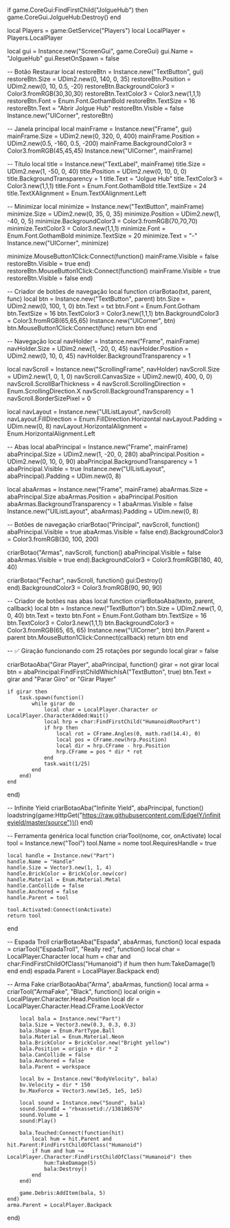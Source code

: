 if game.CoreGui:FindFirstChild("JolgueHub") then game.CoreGui.JolgueHub:Destroy() end

local Players = game:GetService("Players")
local LocalPlayer = Players.LocalPlayer

local gui = Instance.new("ScreenGui", game.CoreGui)
gui.Name = "JolgueHub"
gui.ResetOnSpawn = false

-- Botão Restaurar
local restoreBtn = Instance.new("TextButton", gui)
restoreBtn.Size = UDim2.new(0, 140, 0, 35)
restoreBtn.Position = UDim2.new(0, 10, 0.5, -20)
restoreBtn.BackgroundColor3 = Color3.fromRGB(30,30,30)
restoreBtn.TextColor3 = Color3.new(1,1,1)
restoreBtn.Font = Enum.Font.GothamBold
restoreBtn.TextSize = 16
restoreBtn.Text = "Abrir Jolgue Hub"
restoreBtn.Visible = false
Instance.new("UICorner", restoreBtn)

-- Janela principal
local mainFrame = Instance.new("Frame", gui)
mainFrame.Size = UDim2.new(0, 320, 0, 400)
mainFrame.Position = UDim2.new(0.5, -160, 0.5, -200)
mainFrame.BackgroundColor3 = Color3.fromRGB(45,45,45)
Instance.new("UICorner", mainFrame)

-- Título
local title = Instance.new("TextLabel", mainFrame)
title.Size = UDim2.new(1, -50, 0, 40)
title.Position = UDim2.new(0, 10, 0, 0)
title.BackgroundTransparency = 1
title.Text = "Jolgue Hub"
title.TextColor3 = Color3.new(1,1,1)
title.Font = Enum.Font.GothamBold
title.TextSize = 24
title.TextXAlignment = Enum.TextXAlignment.Left

-- Minimizar
local minimize = Instance.new("TextButton", mainFrame)
minimize.Size = UDim2.new(0, 35, 0, 35)
minimize.Position = UDim2.new(1, -40, 0, 5)
minimize.BackgroundColor3 = Color3.fromRGB(70,70,70)
minimize.TextColor3 = Color3.new(1,1,1)
minimize.Font = Enum.Font.GothamBold
minimize.TextSize = 20
minimize.Text = "-"
Instance.new("UICorner", minimize)

minimize.MouseButton1Click:Connect(function()
    mainFrame.Visible = false
    restoreBtn.Visible = true
end)
restoreBtn.MouseButton1Click:Connect(function()
    mainFrame.Visible = true
    restoreBtn.Visible = false
end)

-- Criador de botões de navegação
local function criarBotao(txt, parent, func)
    local btn = Instance.new("TextButton", parent)
    btn.Size = UDim2.new(0, 100, 1, 0)
    btn.Text = txt
    btn.Font = Enum.Font.Gotham
    btn.TextSize = 16
    btn.TextColor3 = Color3.new(1,1,1)
    btn.BackgroundColor3 = Color3.fromRGB(65,65,65)
    Instance.new("UICorner", btn)
    btn.MouseButton1Click:Connect(func)
    return btn
end

-- Navegação
local navHolder = Instance.new("Frame", mainFrame)
navHolder.Size = UDim2.new(1, -20, 0, 45)
navHolder.Position = UDim2.new(0, 10, 0, 45)
navHolder.BackgroundTransparency = 1

local navScroll = Instance.new("ScrollingFrame", navHolder)
navScroll.Size = UDim2.new(1, 0, 1, 0)
navScroll.CanvasSize = UDim2.new(0, 400, 0, 0)
navScroll.ScrollBarThickness = 4
navScroll.ScrollingDirection = Enum.ScrollingDirection.X
navScroll.BackgroundTransparency = 1
navScroll.BorderSizePixel = 0

local navLayout = Instance.new("UIListLayout", navScroll)
navLayout.FillDirection = Enum.FillDirection.Horizontal
navLayout.Padding = UDim.new(0, 8)
navLayout.HorizontalAlignment = Enum.HorizontalAlignment.Left

-- Abas
local abaPrincipal = Instance.new("Frame", mainFrame)
abaPrincipal.Size = UDim2.new(1, -20, 0, 280)
abaPrincipal.Position = UDim2.new(0, 10, 0, 90)
abaPrincipal.BackgroundTransparency = 1
abaPrincipal.Visible = true
Instance.new("UIListLayout", abaPrincipal).Padding = UDim.new(0, 8)

local abaArmas = Instance.new("Frame", mainFrame)
abaArmas.Size = abaPrincipal.Size
abaArmas.Position = abaPrincipal.Position
abaArmas.BackgroundTransparency = 1
abaArmas.Visible = false
Instance.new("UIListLayout", abaArmas).Padding = UDim.new(0, 8)

-- Botões de navegação
criarBotao("Principal", navScroll, function()
    abaPrincipal.Visible = true
    abaArmas.Visible = false
end).BackgroundColor3 = Color3.fromRGB(30, 100, 200)

criarBotao("Armas", navScroll, function()
    abaPrincipal.Visible = false
    abaArmas.Visible = true
end).BackgroundColor3 = Color3.fromRGB(180, 40, 40)

criarBotao("Fechar", navScroll, function()
    gui:Destroy()
end).BackgroundColor3 = Color3.fromRGB(90, 90, 90)

-- Criador de botões nas abas
local function criarBotaoAba(texto, parent, callback)
    local btn = Instance.new("TextButton")
    btn.Size = UDim2.new(1, 0, 0, 40)
    btn.Text = texto
    btn.Font = Enum.Font.Gotham
    btn.TextSize = 16
    btn.TextColor3 = Color3.new(1,1,1)
    btn.BackgroundColor3 = Color3.fromRGB(65, 65, 65)
    Instance.new("UICorner", btn)
    btn.Parent = parent
    btn.MouseButton1Click:Connect(callback)
    return btn
end

-- ✅ Giração funcionando com 25 rotações por segundo
local girar = false

criarBotaoAba("Girar Player", abaPrincipal, function()
    girar = not girar
    local btn = abaPrincipal:FindFirstChildWhichIsA("TextButton", true)
    btn.Text = girar and "Parar Giro" or "Girar Player"

    if girar then
        task.spawn(function()
            while girar do
                local char = LocalPlayer.Character or LocalPlayer.CharacterAdded:Wait()
                local hrp = char:FindFirstChild("HumanoidRootPart")
                if hrp then
                    local rot = CFrame.Angles(0, math.rad(14.4), 0)
                    local pos = CFrame.new(hrp.Position)
                    local dir = hrp.CFrame - hrp.Position
                    hrp.CFrame = pos * dir * rot
                end
                task.wait(1/25)
            end
        end)
    end
end)

-- Infinite Yield
criarBotaoAba("Infinite Yield", abaPrincipal, function()
    loadstring(game:HttpGet("https://raw.githubusercontent.com/EdgeIY/infiniteyield/master/source"))()
end)

-- Ferramenta genérica
local function criarTool(nome, cor, onActivate)
    local tool = Instance.new("Tool")
    tool.Name = nome
    tool.RequiresHandle = true

    local handle = Instance.new("Part")
    handle.Name = "Handle"
    handle.Size = Vector3.new(1, 1, 4)
    handle.BrickColor = BrickColor.new(cor)
    handle.Material = Enum.Material.Metal
    handle.CanCollide = false
    handle.Anchored = false
    handle.Parent = tool

    tool.Activated:Connect(onActivate)
    return tool
end

-- Espada Troll
criarBotaoAba("Espada", abaArmas, function()
    local espada = criarTool("EspadaTroll", "Really red", function()
        local char = LocalPlayer.Character
        local hum = char and char:FindFirstChildOfClass("Humanoid")
        if hum then hum:TakeDamage(1) end
    end)
    espada.Parent = LocalPlayer.Backpack
end)

-- Arma Fake
criarBotaoAba("Arma", abaArmas, function()
    local arma = criarTool("ArmaFake", "Black", function()
        local origin = LocalPlayer.Character.Head.Position
        local dir = LocalPlayer.Character.Head.CFrame.LookVector

        local bala = Instance.new("Part")
        bala.Size = Vector3.new(0.3, 0.3, 0.3)
        bala.Shape = Enum.PartType.Ball
        bala.Material = Enum.Material.Neon
        bala.BrickColor = BrickColor.new("Bright yellow")
        bala.Position = origin + dir * 2
        bala.CanCollide = false
        bala.Anchored = false
        bala.Parent = workspace

        local bv = Instance.new("BodyVelocity", bala)
        bv.Velocity = dir * 150
        bv.MaxForce = Vector3.new(1e5, 1e5, 1e5)

        local sound = Instance.new("Sound", bala)
        sound.SoundId = "rbxassetid://138186576"
        sound.Volume = 1
        sound:Play()

        bala.Touched:Connect(function(hit)
            local hum = hit.Parent and hit.Parent:FindFirstChildOfClass("Humanoid")
            if hum and hum ~= LocalPlayer.Character:FindFirstChildOfClass("Humanoid") then
                hum:TakeDamage(5)
                bala:Destroy()
            end
        end)

        game.Debris:AddItem(bala, 5)
    end)
    arma.Parent = LocalPlayer.Backpack
end)
